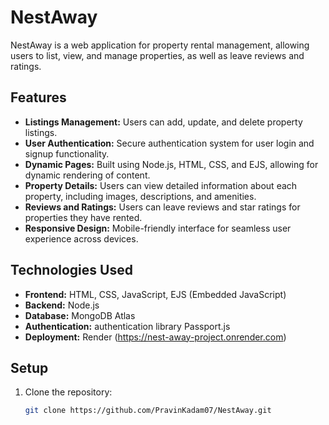 # NestAway

NestAway is a web application for property rental management, allowing users to list, view, and manage properties, as well as leave reviews and ratings.

## Features

- **Listings Management:** Users can add, update, and delete property listings.
- **User Authentication:** Secure authentication system for user login and signup functionality.
- **Dynamic Pages:** Built using Node.js, HTML, CSS, and EJS, allowing for dynamic rendering of content.
- **Property Details:** Users can view detailed information about each property, including images, descriptions, and amenities.
- **Reviews and Ratings:** Users can leave reviews and star ratings for properties they have rented.
- **Responsive Design:** Mobile-friendly interface for seamless user experience across devices.

## Technologies Used

- **Frontend:** HTML, CSS, JavaScript, EJS (Embedded JavaScript)
- **Backend:** Node.js
- **Database:** MongoDB Atlas
- **Authentication:** authentication library Passport.js
- **Deployment:** Render (https://nest-away-project.onrender.com)

## Setup

1. Clone the repository:

   ```bash
   git clone https://github.com/PravinKadam07/NestAway.git
